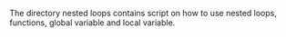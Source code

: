 The directory nested loops contains script on how to use nested loops, functions, global variable and local variable.
